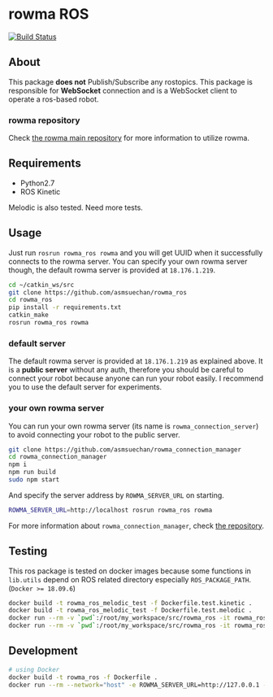 # rowma ROS
[![Build Status](https://travis-ci.com/asmsuechan/rowma_ros.svg?branch=master)](https://travis-ci.com/asmsuechan/rowma_ros)

## About
This package **does not** Publish/Subscribe any rostopics. This package is responsible for **WebSocket** connection and is a WebSocket client to operate a ros-based robot.

### rowma repository
Check [the rowma main repository](https://github.com/asmsuechan/rowma) for more information to utilize rowma.

## Requirements
* Python2.7
* ROS Kinetic

Melodic is also tested. Need more tests.

## Usage
Just run `rosrun rowma_ros rowma` and you will get UUID when it successfully connects to the rowma server. You can specify your own rowma server though, the default rowma server is provided at `18.176.1.219`.

```sh
cd ~/catkin_ws/src
git clone https://github.com/asmsuechan/rowma_ros
cd rowma_ros
pip install -r requirements.txt
catkin_make
rosrun rowma_ros rowma
```

### default server
The default rowma server is provided at `18.176.1.219` as explained above. It is a **public server** without any auth, therefore you should be careful to connect your robot because anyone can run your robot easily. I recommend you to use the default server for experiments.

### your own rowma server
You can run your own rowma server (its name is `rowma_connection_server`) to avoid connecting your robot to the public server.

```sh
git clone https://github.com/asmsuechan/rowma_connection_manager
cd rowma_connection_manager
npm i
npm run build
sudo npm start
```

And specify the server address by `ROWMA_SERVER_URL` on starting.

```sh
ROWMA_SERVER_URL=http://localhost rosrun rowma_ros rowma
```

For more information about `rowma_connection_manager`, check [the repository](https://github.com/asmsuechan/rowma_connection_manager).

## Testing
This ros package is tested on docker images because some functions in `lib.utils` depend on ROS related directory especially `ROS_PACKAGE_PATH`. (`Docker >= 18.09.6`)

```sh
docker build -t rowma_ros_melodic_test -f Dockerfile.test.kinetic .
docker build -t rowma_ros_melodic_test -f Dockerfile.test.melodic .
docker run --rm -v `pwd`:/root/my_workspace/src/rowma_ros -it rowma_ros_kinetic_test
docker run --rm -v `pwd`:/root/my_workspace/src/rowma_ros -it rowma_ros_melodic_test
```

## Development
```sh
# using Docker
docker build -t rowma_ros -f Dockerfile .
docker run --rm --network="host" -e ROWMA_SERVER_URL=http://127.0.0.1 -it rowma_ros
```
